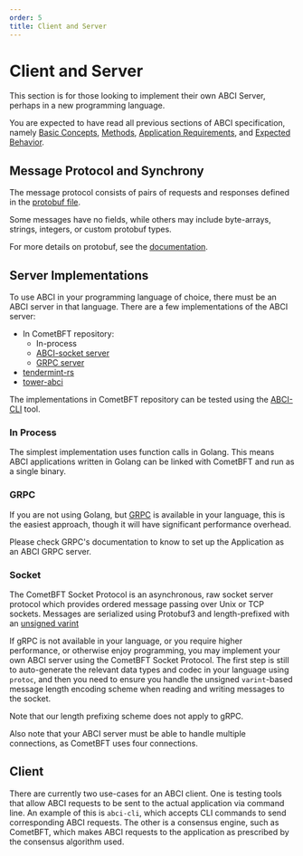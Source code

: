 ```yaml
---
order: 5
title: Client and Server
---
```


# Client and Server

This section is for those looking to implement their own ABCI Server, perhaps in
a new programming language.

You are expected to have read all previous sections of ABCI specification, namely
[Basic Concepts](./abci%2B%2B_basic_concepts.md),
[Methods](./abci%2B%2B_methods.md),
[Application Requirements](./abci%2B%2B_app_requirements.md), and
[Expected Behavior](./abci%2B%2B_comet_expected_behavior.md).

## Message Protocol and Synchrony

The message protocol consists of pairs of requests and responses defined in the
[protobuf file](https://github.com/depinnetwork/por-consensus/blob/main/proto/cometbft/abci/v1/types.proto).

Some messages have no fields, while others may include byte-arrays, strings, integers,
or custom protobuf types.

For more details on protobuf, see the [documentation](https://developers.google.com/protocol-buffers/docs/overview).

## Server Implementations

To use ABCI in your programming language of choice, there must be an ABCI
server in that language. There are a few implementations of the ABCI server:

- In CometBFT repository:
    - In-process
    - [ABCI-socket server](../../abci/server/socket_server.go)
    - [GRPC server](../../abci/server/grpc_server.go)
- [tendermint-rs](https://github.com/informalsystems/tendermint-rs)
- [tower-abci](https://github.com/penumbra-zone/tower-abci)

The implementations in CometBFT repository can be tested using the [ABCI-CLI](../../docs/guides/app-dev/abci-cli.md) tool.

### In Process

The simplest implementation uses function calls in Golang.
This means ABCI applications written in Golang can be linked with CometBFT and run as a single binary.

### GRPC

If you are not using Golang,
but [GRPC](https://grpc.io/) is available in your language, this is the easiest approach,
though it will have significant performance overhead.

Please check GRPC's documentation to know to set up the Application as an
ABCI GRPC server.

### Socket

The CometBFT Socket Protocol is an asynchronous, raw socket server protocol which provides ordered
message passing over Unix or TCP sockets. Messages are serialized using Protobuf3 and length-prefixed
with an [unsigned varint](https://developers.google.com/protocol-buffers/docs/encoding?csw=1#varints)

If gRPC is not available in your language, or you require higher performance, or
otherwise enjoy programming, you may implement your own ABCI server using the
CometBFT Socket Protocol. The first step is still to auto-generate the
relevant data types and codec in your language using `protoc`, and then you need to
ensure you handle the unsigned `varint`-based message length encoding scheme
when reading and writing messages to the socket.

Note that our length prefixing scheme does not apply to gRPC.

Also note that your ABCI server must be able to handle multiple connections,
as CometBFT uses four connections.

## Client

There are currently two use-cases for an ABCI client. One is testing
tools that allow ABCI requests to be sent to the actual application via
command line. An example of this is `abci-cli`, which accepts CLI commands
to send corresponding ABCI requests.
The other is a consensus engine, such as CometBFT,
which makes ABCI requests to the application as prescribed by the consensus
algorithm used.
